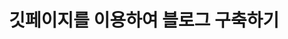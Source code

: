 ---
title: "깃페이지를 이용하여 블로그 구축하기"
categories:
- blogging
last_modified_at: 2021-06-03T14:00:00+09:00
toc: true
---